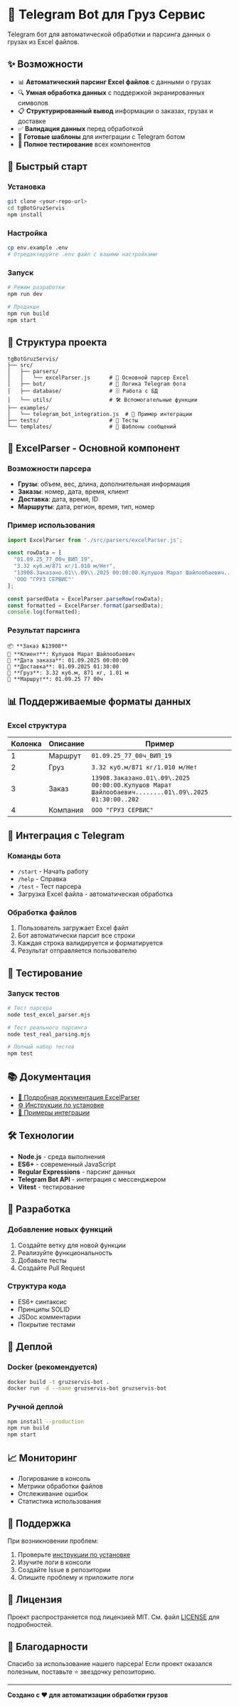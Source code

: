 # 🚚 Telegram Bot для Груз Сервис

Telegram бот для автоматической обработки и парсинга данных о грузах из Excel файлов.

## ✨ Возможности

- 📊 **Автоматический парсинг Excel файлов** с данными о грузах
- 🔍 **Умная обработка данных** с поддержкой экранированных символов
- 📋 **Структурированный вывод** информации о заказах, грузах и доставке
- ✅ **Валидация данных** перед обработкой
- 🎯 **Готовые шаблоны** для интеграции с Telegram ботом
- 🧪 **Полное тестирование** всех компонентов

## 🚀 Быстрый старт

### Установка

```bash
git clone <your-repo-url>
cd tgBotGruzServis
npm install
```

### Настройка

```bash
cp env.example .env
# Отредактируйте .env файл с вашими настройками
```

### Запуск

```bash
# Режим разработки
npm run dev

# Продакшн
npm run build
npm start
```

## 📁 Структура проекта

```
tgBotGruzServis/
├── src/
│   ├── parsers/
│   │   └── excelParser.js      # 🎯 Основной парсер Excel
│   ├── bot/                    # 🤖 Логика Telegram бота
│   ├── database/               # 🗄️ Работа с БД
│   └── utils/                  # 🛠️ Вспомогательные функции
├── examples/
│   └── telegram_bot_integration.js  # 📱 Пример интеграции
├── tests/                      # 🧪 Тесты
└── templates/                  # 📝 Шаблоны сообщений
```

## 🎯 ExcelParser - Основной компонент

### Возможности парсера

- **Грузы**: объем, вес, длина, дополнительная информация
- **Заказы**: номер, дата, время, клиент
- **Доставка**: дата, время, ID
- **Маршруты**: дата, регион, время, тип, номер

### Пример использования

```javascript
import ExcelParser from './src/parsers/excelParser.js';

const rowData = [
  "01.09.25_77_00ч_ВИП_19",
  "3.32 куб.м/871 кг/1.010 м/Нет",
  "13908.Заказано.01\\.09\\.2025 00:00:00.Кулушов Марат Шайлообаевич........01\\.09\\.2025 01:30:00..202",
  'ООО "ГРУЗ СЕРВИС"'
];

const parsedData = ExcelParser.parseRow(rowData);
const formatted = ExcelParser.format(parsedData);
console.log(formatted);
```

### Результат парсинга

```
📦 **Заказ №13908**
👤 **Клиент**: Кулушов Марат Шайлообаевич
📅 **Дата заказа**: 01.09.2025 00:00:00
🚚 **Доставка**: 01.09.2025 01:30:00
📏 **Груз**: 3.32 куб.м, 871 кг, 1.01 м
📍 **Маршрут**: 01.09.25 77 00ч
```

## 📊 Поддерживаемые форматы данных

### Excel структура

| Колонка | Описание | Пример |
|---------|----------|---------|
| 1 | Маршрут | `01.09.25_77_00ч_ВИП_19` |
| 2 | Груз | `3.32 куб.м/871 кг/1.010 м/Нет` |
| 3 | Заказ | `13908.Заказано.01\.09\.2025 00:00:00.Кулушов Марат Шайлообаевич........01\.09\.2025 01:30:00..202` |
| 4 | Компания | `ООО "ГРУЗ СЕРВИС"` |

## 🤖 Интеграция с Telegram

### Команды бота

- `/start` - Начать работу
- `/help` - Справка
- `/test` - Тест парсера
- Загрузка Excel файла - автоматическая обработка

### Обработка файлов

1. Пользователь загружает Excel файл
2. Бот автоматически парсит все строки
3. Каждая строка валидируется и форматируется
4. Результат отправляется пользователю

## 🧪 Тестирование

### Запуск тестов

```bash
# Тест парсера
node test_excel_parser.mjs

# Тест реального парсинга
node test_real_parsing.mjs

# Полный набор тестов
npm test
```

## 📚 Документация

- [📖 Подробная документация ExcelParser](README_EXCEL_PARSER.md)
- [⚙️ Инструкции по установке](SETUP_INSTRUCTIONS.md)
- [📱 Примеры интеграции](examples/)

## 🛠️ Технологии

- **Node.js** - среда выполнения
- **ES6+** - современный JavaScript
- **Regular Expressions** - парсинг данных
- **Telegram Bot API** - интеграция с мессенджером
- **Vitest** - тестирование

## 🔧 Разработка

### Добавление новых функций

1. Создайте ветку для новой функции
2. Реализуйте функциональность
3. Добавьте тесты
4. Создайте Pull Request

### Структура кода

- ES6+ синтаксис
- Принципы SOLID
- JSDoc комментарии
- Покрытие тестами

## 🚀 Деплой

### Docker (рекомендуется)

```bash
docker build -t gruzservis-bot .
docker run -d --name gruzservis-bot gruzservis-bot
```

### Ручной деплой

```bash
npm install --production
npm run build
npm start
```

## 📈 Мониторинг

- Логирование в консоль
- Метрики обработки файлов
- Отслеживание ошибок
- Статистика использования

## 🤝 Поддержка

При возникновении проблем:

1. Проверьте [инструкции по установке](SETUP_INSTRUCTIONS.md)
2. Изучите логи в консоли
3. Создайте Issue в репозитории
4. Опишите проблему и приложите логи

## 📄 Лицензия

Проект распространяется под лицензией MIT. См. файл [LICENSE](LICENSE) для подробностей.

## 🎉 Благодарности

Спасибо за использование нашего парсера! Если проект оказался полезным, поставьте ⭐ звездочку репозиторию.

---

**Создано с ❤️ для автоматизации обработки грузов**
